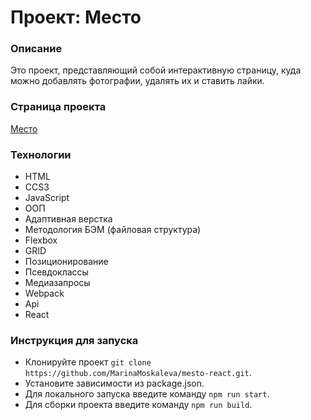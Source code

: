 # Проект: Место
### Описание
Это проект, представляющий собой интерактивную страницу, куда можно добавлять фотографии, удалять их и ставить лайки.

### Страница проекта
[Место](https://marinamoskaleva.github.io/mesto-react/)

### Технологии
- HTML
- CCS3
- JavaScript
- ООП
- Адаптивная верстка
- Методология БЭМ (файловая структура)
- Flexbox
- GRID
- Позиционирование
- Псевдоклассы
- Медиазапросы
- Webpack
- Api
- React

### Инструкция для запуска
- Клонируйте проект ```git clone https://github.com/MarinaMoskaleva/mesto-react.git```.
- Установите зависимости из package.json.
- Для локального запуска введите команду ```npm run start```.
- Для сборки проекта введите команду ```npm run build```.
